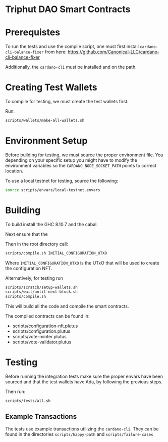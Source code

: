 # Triphut DAO Smart Contracts

# Prerequistes

To run the tests and use the compile script, one must first install `cardano-cli-balance-fixer` from here: https://github.com/Canonical-LLC/cardano-cli-balance-fixer

Additionally, the `cardano-cli` must be installed and on the path.

# Creating Test Wallets

To compile for testing, we must create the test wallets first.

Run:

```bash
scripts/wallets/make-all-wallets.sh
```

# Environment Setup

Before building for testing, we must source the proper environment file. You depending on your specific setup you might have to modify the environment variables so the `CARDANO_NODE_SOCKET_PATH` points to correct location.

To use a local testnet for testing, source the following:

```bash
source scripts/envars/local-testnet.envars
```



# Building

To build install the GHC 8.10.7 and the cabal.

Next ensure that the

Then in the root directory call:

```bash
scripts/compile.sh INITIAL_CONFIGURATION_UTXO
```

Where `INITIAL_CONFIGURATION_UTXO` is the UTxO that will be used to create the configuration NFT.

Alternatively, for testing run

```bash
scripts/scratch/setup-wallets.sh
scripts/wait/until-next-block.sh
scripts/compile.sh
```

This will build all the code and compile the smart contracts.

The compiled contracts can be found in:
- scripts/configuration-nft.plutus
- scripts/configuration.plutus
- scripts/vote-minter.plutus
- scripts/vote-validator.plutus

# Testing

Before running the integration tests make sure the proper envars have been sourced and that the test wallets have Ada, by following the previous steps.

Then run:

```bash
scripts/tests/all.sh
```

## Example Transactions

The tests use example transactions utilizing the `cardano-cli`. They can be found in the directories `scripts/happy-path` and `scripts/failure-cases`
